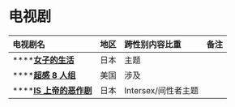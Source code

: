 # 电视剧



| 电视剧名 | 地区 | 跨性别内容比重 | 备注 |
| :--- | :--- | :--- | :--- |
| \*\*\*\*[**女子的生活**](https://movie.douban.com/subject/27192250/) | 日本 | 主题 |  |
| \*\*\*\*[**超感 8 人组**](https://movie.douban.com/subject/23011215/) | 美国 | 涉及 |  |
| \*\*\*\*[**IS 上帝的恶作剧**](https://movie.douban.com/subject/6436760/) | 日本 | Intersex/间性者主题 |  |



